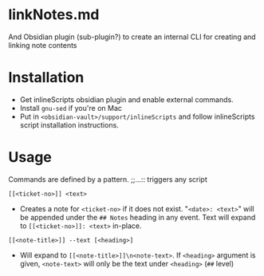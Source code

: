 # linkNotes.md
And Obsidian plugin (sub-plugin?) to create an internal CLI for creating and linking note contents

# Installation
- Get inlineScripts obsidian plugin and enable external commands.
- Install `gnu-sed` if you're on Mac
- Put in `<obsidian-vault>/support/inlineScripts` and follow inlineScripts script installation instructions.

# Usage
Commands are defined by a pattern. ;;...:: triggers any script

`[[<ticket-no>]] <text>`
- Creates a note for `<ticket-no>` if it does not exist. "`<date>: <text>`" will be appended under the `## Notes` heading in any event. Text will expand to `[[<ticket-no>]]: <text>` in-place.

`[[<note-title>]] --text [<heading>]`
- Will expand to `[[<note-title>]]\n<note-text>`. If `<heading>` argument is given, `<note-text>` will only be the text under `<heading>` (`##` level)
